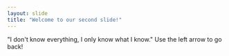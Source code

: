 ```yaml
---
layout: slide
title: "Welcome to our second slide!"
---
```

"I don't know everything, I only know what I know."
Use the left arrow to go back!

